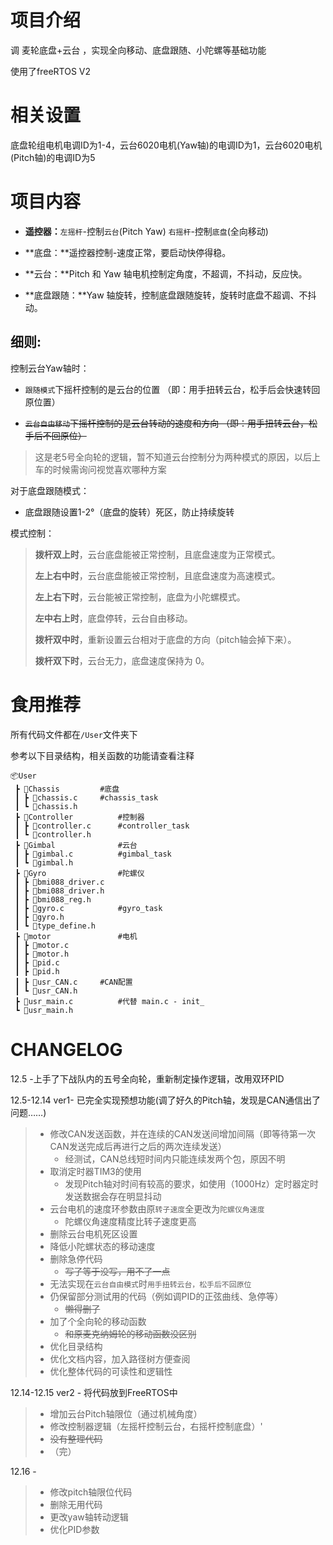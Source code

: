 # 项目介绍

调 麦轮底盘+云台 ，实现全向移动、底盘跟随、小陀螺等基础功能

使用了freeRTOS V2

# 相关设置

底盘轮组电机电调ID为1-4，云台6020电机(Yaw轴)的电调ID为1，云台6020电机(Pitch轴)的电调ID为5

# 项目内容

- **遥控器：**`左摇杆`-控制`云台`(Pitch Yaw)    `右摇杆`-控制`底盘`(全向移动)

- **底盘：**遥控器控制-速度正常，要启动快停得稳。

- **云台：**Pitch 和 Yaw 轴电机控制定角度，不超调，不抖动，反应快。

- **底盘跟随：**Yaw 轴旋转，控制底盘跟随旋转，旋转时底盘不超调、不抖动。

## 细则:

控制云台Yaw轴时：
- `跟随模式`下摇杆控制的是云台的位置  （即：用手扭转云台，松手后会快速转回原位置）

- ~~`云台自由移动`下摇杆控制的是云台转动的速度和方向  （即：用手扭转云台，松手后不回原位）~~

> 这是老5号全向轮的逻辑，暂不知道云台控制分为两种模式的原因，以后上车的时候需询问视觉喜欢哪种方案

对于底盘跟随模式：

- 底盘跟随设置1-2°（底盘的旋转）死区，防止持续旋转

模式控制：

> **拨杆双上时**，云台底盘能被正常控制，且底盘速度为正常模式。
>
> **左上右中时**，云台底盘能被正常控制，且底盘速度为高速模式。
>
> **左上右下时**，云台能被正常控制，底盘为小陀螺模式。 
>
> **左中右上时**，底盘停转，云台自由移动。
> 
> **拨杆双中时**，重新设置云台相对于底盘的方向（pitch轴会掉下来）。
>
> **拨杆双下时**，云台无力，底盘速度保持为 0。

# 食用推荐

所有代码文件都在`/User`文件夹下

参考以下目录结构，相关函数的功能请查看注释

```
📦User
 ┣ 📂Chassis			#底盘
 ┃ ┣ 📜chassis.c		#chassis_task
 ┃ ┗ 📜chassis.h
 ┣ 📂Controller			#控制器
 ┃ ┣ 📜controller.c		#controller_task
 ┃ ┗ 📜controller.h
 ┣ 📂Gimbal				#云台
 ┃ ┣ 📜gimbal.c			#gimbal_task
 ┃ ┗ 📜gimbal.h
 ┣ 📂Gyro				#陀螺仪
 ┃ ┣ 📜bmi088_driver.c
 ┃ ┣ 📜bmi088_driver.h
 ┃ ┣ 📜bmi088_reg.h
 ┃ ┣ 📜gyro.c			#gyro_task
 ┃ ┣ 📜gyro.h
 ┃ ┗ 📜type_define.h
 ┣ 📂motor				#电机
 ┃ ┣ 📜motor.c
 ┃ ┣ 📜motor.h
 ┃ ┣ 📜pid.c
 ┃ ┣ 📜pid.h
 ┃ ┣ 📜usr_CAN.c		#CAN配置
 ┃ ┗ 📜usr_CAN.h
 ┣ 📜usr_main.c			#代替 main.c - init_
 ┗ 📜usr_main.h
```

# CHANGELOG

12.5  -上手了下战队内的五号全向轮，重新制定操作逻辑，改用双环PID

12.5-12.14 ver1- 已完全实现预想功能(调了好久的Pitch轴，发现是CAN通信出了问题……)

> - 修改CAN发送函数，并在连续的CAN发送间增加间隔（即等待第一次CAN发送完成后再进行之后的两次连续发送）
>   - 经测试，CAN总线短时间内只能连续发两个包，原因不明
> - 取消定时器TIM3的使用
>   - 发现Pitch轴对时间有较高的要求，如使用（1000Hz）定时器定时发送数据会存在明显抖动
> - 云台电机的速度环参数由原`转子速度`全更改为`陀螺仪角速度`
>   - 陀螺仪角速度精度比转子速度更高
> - 删除云台电机死区设置
> - 降低小陀螺状态的移动速度
> - 删除急停代码
>   - ~~写了等于没写，用不了一点~~
> - 无法实现在`云台自由模式`时`用手扭转云台，松手后不回原位`
> - 仍保留部分测试用的代码（例如调PID的正弦曲线、急停等）
>   - ~~懒得删了~~
> - 加了个全向轮的移动函数
>   - ~~和原麦克纳姆轮的移动函数没区别~~
> - 优化目录结构
> - 优化文档内容，加入路径树方便查阅
> - 优化整体代码的可读性和逻辑性

12.14-12.15 ver2 - 将代码放到FreeRTOS中

> - 增加云台Pitch轴限位（通过机械角度）
> - 修改控制器逻辑（左摇杆控制云台，右摇杆控制底盘）'
> - ~~没有整理代码~~
> - （完）

12.16 - 

> - 修改pitch轴限位代码
> - 删除无用代码
> - 更改yaw轴转动逻辑
> - 优化PID参数